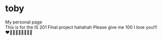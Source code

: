 # toby
My personal page <br>
This is for the IS 201 FInal project hahahah 
Please give me 100 I love you!!! ❤️💚💜💛🤍🖤🌹🌹🌹
